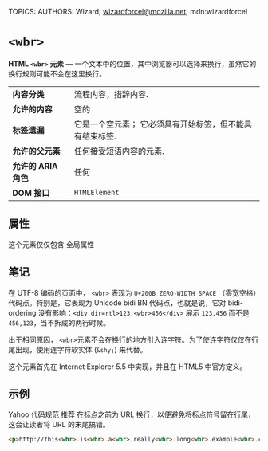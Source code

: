 TOPICS: <wbr>
AUTHORS: Wizard; wizardforcel@mozilla.net; mdn:wizardforcel

# `<wbr>`

**HTML `<wbr>` 元素**  — 一个文本中的位置，其中浏览器可以选择来换行，虽然它的换行规则可能不会在这里换行。

|  |  |
| :-- | :-- |
| **内容分类** | 流程内容，措辞内容. |
| **允许的内容** | 空的 |
| **标签遗漏** | 它是一个空元素； 它必须具有开始标签，但不能具有结束标签. |
| **允许的父元素** | 任何接受短语内容的元素. |
| **允许的 ARIA 角色** | 任何 |
| **DOM 接口** | `HTMLElement` |

## 属性

这个元素仅仅包含 全局属性

## 笔记

在 UTF-8 编码的页面中， `<wbr>` 表现为 `U+200B ZERO-WIDTH SPACE` （零宽空格）代码点。特别是，它表现为 Unicode bidi BN 代码点，也就是说，它对
bidi-ordering 没有影响：`<div dir=rtl>123,<wbr>456</div>` 展示 `123,456` 而不是 `456,123`，当不拆成的两行时候。

出于相同原因， `<wbr>`元素不会在换行的地方引入连字符。为了使连字符仅仅在行尾出现，使用连字符软实体 (`&shy;`) 来代替。

这个元素首先在 Internet Explorer 5.5 中实现，并且在 HTML5 中官方定义。

## 示例

Yahoo 代码规范 推荐 在标点之前为 URL 换行，以便避免将标点符号留在行尾，这会让读者将 URL 的末尾搞错。

```html
<p>http://this<wbr>.is<wbr>.a<wbr>.really<wbr>.long<wbr>.example<wbr>.com/With<wbr>/deeper<wbr>/level<wbr>/pages<wbr>/deeper<wbr>/level<wbr>/pages<wbr>/deeper<wbr>/level<wbr>/pages<wbr>/deeper<wbr>/level<wbr>/pages<wbr>/deeper<wbr>/level<wbr>/pages</p>
```
